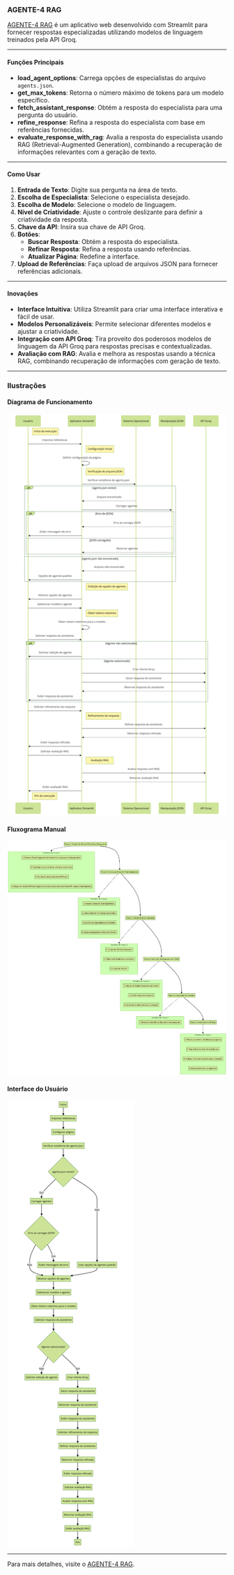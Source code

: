 ### AGENTE-4 RAG

[AGENTE-4 RAG](https://agente4.streamlit.app/?embed_options=dark_theme) é um aplicativo web desenvolvido com Streamlit para fornecer respostas especializadas utilizando modelos de linguagem treinados pela API Groq.

---

#### Funções Principais

- **load_agent_options**: Carrega opções de especialistas do arquivo `agents.json`.
- **get_max_tokens**: Retorna o número máximo de tokens para um modelo específico.
- **fetch_assistant_response**: Obtém a resposta do especialista para uma pergunta do usuário.
- **refine_response**: Refina a resposta do especialista com base em referências fornecidas.
- **evaluate_response_with_rag**: Avalia a resposta do especialista usando RAG (Retrieval-Augmented Generation), combinando a recuperação de informações relevantes com a geração de texto.

---

#### Como Usar

1. **Entrada de Texto**: Digite sua pergunta na área de texto.
2. **Escolha de Especialista**: Selecione o especialista desejado.
3. **Escolha de Modelo**: Selecione o modelo de linguagem.
4. **Nível de Criatividade**: Ajuste o controle deslizante para definir a criatividade da resposta.
5. **Chave da API**: Insira sua chave de API Groq.
6. **Botões**:
   - **Buscar Resposta**: Obtém a resposta do especialista.
   - **Refinar Resposta**: Refina a resposta usando referências.
   - **Atualizar Página**: Redefine a interface.
7. **Upload de Referências**: Faça upload de arquivos JSON para fornecer referências adicionais.

---

#### Inovações

- **Interface Intuitiva**: Utiliza Streamlit para criar uma interface interativa e fácil de usar.
- **Modelos Personalizáveis**: Permite selecionar diferentes modelos e ajustar a criatividade.
- **Integração com API Groq**: Tira proveito dos poderosos modelos de linguagem da API Groq para respostas precisas e contextualizadas.
- **Avaliação com RAG**: Avalia e melhora as respostas usando a técnica RAG, combinando recuperação de informações com geração de texto.

---

### Ilustrações

#### Diagrama de Funcionamento
![Diagrama de Funcionamento](https://raw.githubusercontent.com/MarceloClaro/AGENTE-4-RAG/main/diagram%20agente%204.png)

#### Fluxograma Manual
![Fluxograma Manual](https://raw.githubusercontent.com/MarceloClaro/AGENTE-4-RAG/main/fluxograma%20manual%20agente%204.png)

#### Interface do Usuário
![Interface do Usuário](https://raw.githubusercontent.com/MarceloClaro/AGENTE-4-RAG/main/fluxograma%20agente%204.png)

---

Para mais detalhes, visite o [AGENTE-4 RAG](https://agente4.streamlit.app/?embed_options=dark_theme).
